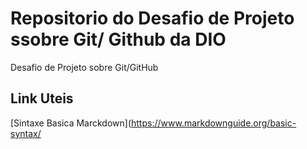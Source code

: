 # Repositorio do Desafio de Projeto  ssobre Git/ Github da DIO
Desafio de Projeto sobre  Git/GitHub
## Link Uteis 
[Sintaxe Basica Marckdown](https://www.markdownguide.org/basic-syntax/

